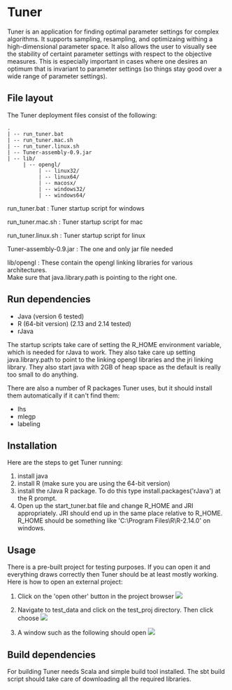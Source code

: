 # Tuner #

Tuner is an application for finding optimal parameter settings for complex
algorithms.  It supports sampling, resampling, and optimizaing withing a 
high-dimensional parameter space.  It also allows the user to visually see 
the stability of certaint parameter settings with respect to the objective
measures.  This is especially important in cases where one desires an optimum
that is invariant to parameter settings (so things stay good over a wide range
of parameter settings).

## File layout ##

The Tuner deployment files consist of the following:

    .
    | -- run_tuner.bat
    | -- run_tuner.mac.sh
    | -- run_tuner.linux.sh
    | -- Tuner-assembly-0.9.jar
    | -- lib/
         | -- opengl/
              | -- linux32/
              | -- linux64/
              | -- macosx/
              | -- windows32/
              | -- windows64/

run_tuner.bat
:  Tuner startup script for windows

run_tuner.mac.sh
:  Tuner startup script for mac

run_tuner.linux.sh
:  Tuner startup script for linux

Tuner-assembly-0.9.jar
:  The one and only jar file needed

lib/opengl
:  These contain the opengl linking libraries for various architectures.  
   Make sure that java.library.path is pointing to the right one.

## Run dependencies ##

* Java (version 6 tested)
* R (64-bit version) (2.13 and 2.14 tested)
* rJava

The startup scripts take care of setting the R_HOME environment variable,
which is needed for rJava to work.  They also take care up setting
java.library.path to point to the linking opengl libraries and the jri linking
library.  They also start java with 2GB of heap space as the default is really
too small to do anything.

There are also a number of R packages Tuner uses, but it should install them
automatically if it can't find them:

* lhs
* mlegp
* labeling

## Installation ##

Here are the steps to get Tuner running:
1. install java
2. install R (make sure you are using the 64-bit version)
3. install the rJava R package. To do this type install.packages('rJava') 
   at the R prompt.
4. Open up the start_tuner.bat file and change R_HOME and JRI appropriately. 
   JRI should end up in the same place relative to R_HOME. R_HOME 
   should be something like 'C:\Program Files\R\R-2.14.0' on windows.

## Usage ##

There is a pre-built project for testing purposes.  If you can open it and
everything draws correctly then Tuner should be at least mostly working.  Here
is how to open an external project:

1. Click on the 'open other' button in the project browser
   ![](https://bitbucket.org/gabysbrain/tuner/raw/cf4c92d20f2a/doc/images/open_other_button.png)

2. Navigate to test_data and click on the test_proj directory.  Then click
   choose
   ![](https://bitbucket.org/gabysbrain/tuner/raw/cf4c92d20f2a/doc/images/open_test_project.png)

3. A window such as the following should open
   ![](https://bitbucket.org/gabysbrain/tuner/raw/cf4c92d20f2a/doc/images/test_project_viewer.png)

## Build dependencies ##

For building Tuner needs Scala and simple build tool installed.  The sbt
build script should take care of downloading all the required libraries.

